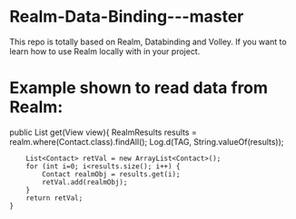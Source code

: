 # Realm-Data-Binding---master
This repo is totally based on Realm, Databinding and Volley. 
If you want to learn how to use Realm locally with in your project. 

# Example shown to read data from Realm: 
public List<Contact> get(View view){
        RealmResults<Contact> results = realm.where(Contact.class).findAll();
        Log.d(TAG, String.valueOf(results));

        List<Contact> retVal = new ArrayList<Contact>();
        for (int i=0; i<results.size(); i++) {
            Contact realmObj = results.get(i);
            retVal.add(realmObj);
        }
        return retVal;
    }

